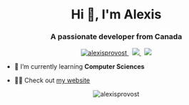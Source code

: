 <h1 align="center">Hi 👋, I'm Alexis</h1>
<h3 align="center">A passionate developer from Canada</h3>

<p align="center"> 
  <a href="https://github.com/alexisprovost/" target="_blank">
    <img src="https://komarev.com/ghpvc/?username=alexisprovost" alt="alexisprovost" />
  </a>
  &nbsp; 
  <a href="http://sshort.net/w11" target="_blank">
    <img src="https://img.shields.io/badge/OS-Windows 11-informational?style=flat&logo=windows&logoColor=white&color=0172b3"/>
  </a>
  &nbsp; 
  <a href="https://code.visualstudio.com/download" target="_blank">
    <img src="https://img.shields.io/badge/Editor-VSCode-informational?style=flat&logo=visual-studio-code&logoColor=white&color=0172b3"/>
  </a>
</p>

- 🌱 I’m currently learning **Computer Sciences**

- 👨‍💻 Check out [my website](https://alexis.provost.cloud)

<p align="center"><img align="center" src="https://github-readme-stats.vercel.app/api?username=alexisprovost&theme=dark&show_icons=true" alt="alexisprovost" /></p>
